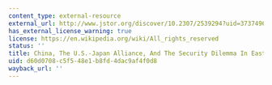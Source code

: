 ```yaml
---
content_type: external-resource
external_url: http://www.jstor.org/discover/10.2307/2539294?uid=3737496&uid=2129&uid=2&uid=70&uid=4&sid=47698835992967
has_external_license_warning: true
license: https://en.wikipedia.org/wiki/All_rights_reserved
status: ''
title: China, The U.S.-Japan Alliance, And The Security Dilemma In East Asia
uid: d60d0708-c5f5-48e1-b8fd-4dac9af4f0d8
wayback_url: ''
---
```

